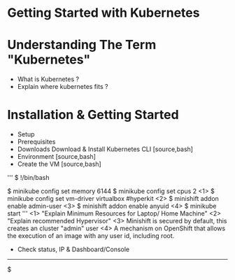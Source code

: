 # Getting Started with Kubernetes

# Understanding The Term "Kubernetes"
- What is Kubernetes ?
- Explain where kubernetes fits ?

# Installation & Getting Started
- Setup
- Prerequisites
- Downloads
  Download & Install Kubernetes CLI
[source,bash]
- Environment
[source,bash]
- Create the VM
[source,bash]

'''
$ !/bin/bash

$ minikube config set memory 6144
$ minikube config set cpus 2 <1>
$ minikube config set vm-driver virtualbox #hyperkit <2>
$ minishift addon enable admin-user <3>
$ minishift addon enable anyuid <4>
$ minikube start
'''
<1> "Explain Minimum Resources for Laptop/ Home Machine"
<2> "Explain recommended Hypervisor"
<3> Minishift is secured by default, this creates an cluster "admin" user
<4> A mechanism on OpenShift that allows the execution of an image with any user id, including root.

- Check status, IP & Dashboard/Console
----
$
